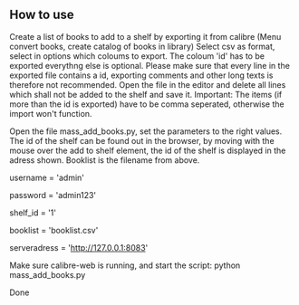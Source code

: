 ## How to use

Create a list of books to add to a shelf by exporting it from calibre (Menu convert books, create catalog of books in library)
Select csv as format, select in options which coloums to export. The coloum 'id' has to be exported everythng else is optional. 
Please make sure that every line in the exported file contains a id, exporting comments and other long texts is therefore not recommended.
Open the file in the editor and delete all lines which shall not be added to the shelf and save it. 
Important: The items (if more than the id is exported) have to be comma seperated, otherwise the import won't function.

Open the file mass_add_books.py, set the parameters to the right values. The id of the shelf can be found out in the browser, 
by moving with the mouse over the add to shelf element, the id of the shelf is displayed in the adress shown. Booklist is the filename from above.

username = 'admin'

password = 'admin123'

shelf_id = '1'

booklist = 'booklist.csv'

serveradress = 'http://127.0.0.1:8083'

Make sure calibre-web is running, and start the script: python mass_add_books.py

Done
